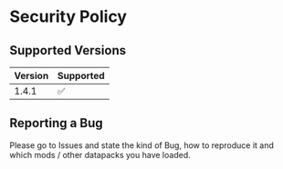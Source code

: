 # Security Policy

## Supported Versions

| Version | Supported          |
| ------- | ------------------ |
| 1.4.1   | :white_check_mark: |

## Reporting a Bug

Please go to Issues and state the kind of Bug, how to reproduce it and which mods / other datapacks you have loaded.
